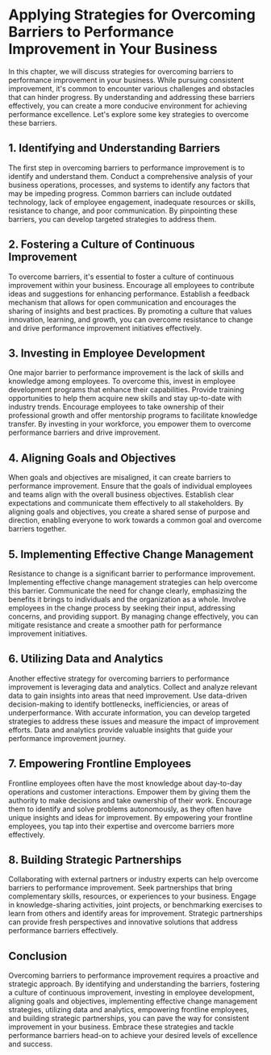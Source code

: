 # Applying Strategies for Overcoming Barriers to Performance Improvement in Your Business

In this chapter, we will discuss strategies for overcoming barriers to performance improvement in your business. While pursuing consistent improvement, it's common to encounter various challenges and obstacles that can hinder progress. By understanding and addressing these barriers effectively, you can create a more conducive environment for achieving performance excellence. Let's explore some key strategies to overcome these barriers.

## 1\. Identifying and Understanding Barriers

The first step in overcoming barriers to performance improvement is to identify and understand them. Conduct a comprehensive analysis of your business operations, processes, and systems to identify any factors that may be impeding progress. Common barriers can include outdated technology, lack of employee engagement, inadequate resources or skills, resistance to change, and poor communication. By pinpointing these barriers, you can develop targeted strategies to address them.

## 2\. Fostering a Culture of Continuous Improvement

To overcome barriers, it's essential to foster a culture of continuous improvement within your business. Encourage all employees to contribute ideas and suggestions for enhancing performance. Establish a feedback mechanism that allows for open communication and encourages the sharing of insights and best practices. By promoting a culture that values innovation, learning, and growth, you can overcome resistance to change and drive performance improvement initiatives effectively.

## 3\. Investing in Employee Development

One major barrier to performance improvement is the lack of skills and knowledge among employees. To overcome this, invest in employee development programs that enhance their capabilities. Provide training opportunities to help them acquire new skills and stay up-to-date with industry trends. Encourage employees to take ownership of their professional growth and offer mentorship programs to facilitate knowledge transfer. By investing in your workforce, you empower them to overcome performance barriers and drive improvement.

## 4\. Aligning Goals and Objectives

When goals and objectives are misaligned, it can create barriers to performance improvement. Ensure that the goals of individual employees and teams align with the overall business objectives. Establish clear expectations and communicate them effectively to all stakeholders. By aligning goals and objectives, you create a shared sense of purpose and direction, enabling everyone to work towards a common goal and overcome barriers together.

## 5\. Implementing Effective Change Management

Resistance to change is a significant barrier to performance improvement. Implementing effective change management strategies can help overcome this barrier. Communicate the need for change clearly, emphasizing the benefits it brings to individuals and the organization as a whole. Involve employees in the change process by seeking their input, addressing concerns, and providing support. By managing change effectively, you can mitigate resistance and create a smoother path for performance improvement initiatives.

## 6\. Utilizing Data and Analytics

Another effective strategy for overcoming barriers to performance improvement is leveraging data and analytics. Collect and analyze relevant data to gain insights into areas that need improvement. Use data-driven decision-making to identify bottlenecks, inefficiencies, or areas of underperformance. With accurate information, you can develop targeted strategies to address these issues and measure the impact of improvement efforts. Data and analytics provide valuable insights that guide your performance improvement journey.

## 7\. Empowering Frontline Employees

Frontline employees often have the most knowledge about day-to-day operations and customer interactions. Empower them by giving them the authority to make decisions and take ownership of their work. Encourage them to identify and solve problems autonomously, as they often have unique insights and ideas for improvement. By empowering your frontline employees, you tap into their expertise and overcome barriers more effectively.

## 8\. Building Strategic Partnerships

Collaborating with external partners or industry experts can help overcome barriers to performance improvement. Seek partnerships that bring complementary skills, resources, or experiences to your business. Engage in knowledge-sharing activities, joint projects, or benchmarking exercises to learn from others and identify areas for improvement. Strategic partnerships can provide fresh perspectives and innovative solutions that address performance barriers effectively.

## Conclusion

Overcoming barriers to performance improvement requires a proactive and strategic approach. By identifying and understanding the barriers, fostering a culture of continuous improvement, investing in employee development, aligning goals and objectives, implementing effective change management strategies, utilizing data and analytics, empowering frontline employees, and building strategic partnerships, you can pave the way for consistent improvement in your business. Embrace these strategies and tackle performance barriers head-on to achieve your desired levels of excellence and success.
